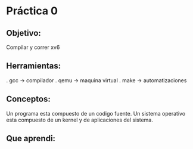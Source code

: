 # Práctica 0

## Objetivo:
Compilar y correr xv6

## Herramientas:
. gcc -> compilador
. qemu -> maquina virtual
. make -> automatizaciones

## Conceptos:
Un programa esta compuesto de un codigo fuente.
Un sistema operativo esta compuesto de un kernel y de aplicaciones del sistema.

## Que aprendi:





